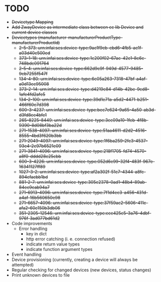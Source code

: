 # TODO

* ~~Devicetype Mapping~~
* ~~Add ZwayDevice as intermediate class between cc lib Device and current device classes~~
* ~~Devicetypes (manufacturer-manufacturerProductType-manufacturerProductId)~~
    - ~~2-5-373: urn:infai:ses:device-type:9ae1f9eb-ebd6-4fb5-ae1f-a03d40c500ed~~
    * ~~373-1-18: urn:infai:ses:device-type:1c200f02-67ac-42e1-8c6c-748bdc091764~~  
    * ~~2-5-4: urn:infai:ses:device-type:662d9c9f-949d-4577-9485-9cb7255f547f~~
    * ~~134-4-80: urn:infai:ses:device-type:6c05a263-7318-47bf-a4af-a0d13cc95008~~
    * ~~373-2-14: urn:infai:ses:device-type:d4219e84-d14b-42be-9cd8-1afe4fd2afe5~~
    * ~~134-2-100: urn:infai:ses:device-type:39d1e71a-a5d2-4471-b251-466f60c7d398~~
    * ~~600-3-4237: urn:infai:ses:device-type:bec7e624-9a65-4a50-ab3d-d3fd8ce4bfe1~~
    * ~~265-8225-8449: urn:infai:ses:device-type:3cc09a10-1feb-4f8b-9390-8d08bf3ba22d~~
    * ~~271-1538-4097: urn:infai:ses:device-type:51aa4611-d2d2-4516-8555-4bd3f620b3bb~~
    * ~~271-2049-4097: urn:infai:ses:device-type:1f6ba259-2fc3-4537-93e4-2c97b6521c09~~
    * ~~271-3841-4096: urn:infai:ses:device-type:218f1705-fd74-4570-a8f0-dddd28e25cbb~~
    * ~~600-3-4226: urn:infai:ses:device-type:052d6e99-32f4-483f-967e-16341127ff89~~
    * ~~1027-3-2: urn:infai:ses:device-type:af2a302f-51c7-4344-a8fc-894cfaebb1bd~~ 
    * ~~881-2-7: urn:infai:ses:device-type:305e2378-0ad1-48b4-89ab-84ee9cab94a7~~
    * ~~271-6913-4096: urn:infai:ses:device-type:7f1d4ee3-a456-431d-a4af-16b560650e98~~
    * ~~271-6657-4096: urn:infai:ses:device-type:37f59ac2-5606-411c-afa2-60e150b3db06~~
    * ~~351-2305-12546: urn:infai:ses:device-type:cce425e5-3a76-4dbf-976f-3ad077bd61d2~~
* Code improvements
    * Error handling
        * key in dict
        * http error catching (i. e. connection refused)
        * indicate return value types
        * indicate function argument types
* Event handling
* Device provisioning (currently, creating a device will always be attempted)
* Regular checking for changed devices (new devices, status changes)
* Print unknown devices to file
